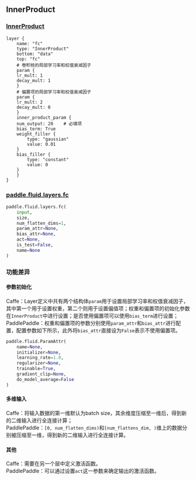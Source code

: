 ## InnerProduct
### [InnerProduct](http://caffe.berkeleyvision.org/tutorial/layers/innerproduct.html)
```
layer {
    name: "fc"
    type: "InnerProduct"
    bottom: "data"
    top: "fc"
    # 卷积核的局部学习率和权值衰减因子
    param {
	lr_mult: 1
	decay_mult: 1
    }
    # 偏置项的局部学习率和权值衰减因子
    param {
	lr_mult: 2
	decay_mult: 0
    }
    inner_product_param {
	num_output: 20    # 必填项
	bias_term: True
	weight_filler {
	    type: "gaussian"
	    value: 0.01
	}
	bias_filler {
	    type: "constant"
	    value: 0
	}
    }
}
```


### [paddle.fluid.layers.fc](http://paddlepaddle.org/documentation/docs/zh/1.3/api_cn/layers_cn.html#permalink-71-fc)
```python
paddle.fluid.layers.fc(
    input,
    size,
    num_flatten_dims=1,
    param_attr=None,
    bias_attr=None,
    act=None,
    is_test=False,
    name=None
)
```  

### 功能差异
#### 参数初始化
Caffe：Layer定义中共有两个结构体`param`用于设置局部学习率和权值衰减因子，其中第一个用于设置权重，第二个则用于设置偏值项；权重和偏置项的初始化参数在`InnerProduct`中进行设置；是否使用偏置项可以使用`bias_term`进行设置；  
PaddlePaddle：权重和偏置项的参数分别使用`param_attr`和`bias_attr`进行配置，配置参数如下所示，此外将`bias_attr`直接设为`False`表示不使用偏置项。
```python
paddle.fluid.ParamAttr(
    name=None, 
    initializer=None, 
    learning_rate=1.0, 
    regularizer=None, 
    trainable=True, 
    gradient_clip=None, 
    do_model_average=False
)
```

#### 多维输入
Caffe：将输入数据的第一维默认为batch size，其余维度压缩至一维后，得到新的二维输入进行全连接计算；                       
PaddlePaddle：`[0, num_flatten_dims)`和`[num_flattens_dim, )`维上的数据分别被压缩至一维，得到新的二维输入进行全连接计算。

#### 其他
Caffe：需要在另一个层中定义激活函数。  
PaddlePaddle：可以通过设置`act`这一参数来确定输出的激活函数。
